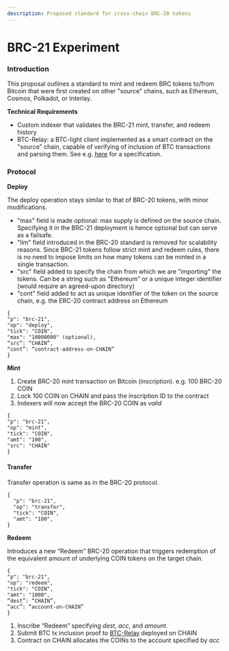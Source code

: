 ```yaml
---
description: Proposed standard for cross-chain BRC-20 tokens
---
```


# BRC-21 Experiment

### Introduction

This proposal outlines a standard to mint and redeem BRC tokens to/from Bitcoin that were first created on other "source" chains, such as Ethereum, Cosmos, Polkadot, or Interlay.&#x20;

**Technical Requirements**

* Custom indexer that validates the BRC-21 mint, transfer, and redeem history
* BTC-Relay: a BTC-light client implemented as a smart contract on the "source" chain, capable of verifying of inclusion of BTC transactions and parsing them. See e.g. [here](https://spec.interlay.io/spec/btc-relay/index.html) for a specification. &#x20;



### Protocol

**Deploy**

The deploy operation stays similar to that of BRC-20 tokens, with minor modifications.&#x20;

* "max" field is made optional: max supply is defined on the source chain. Specifying it in the BRC-21 deployment is hence optional but can serve as a failsafe.&#x20;
* "lim" field introduced in the BRC-20 standard is removed for scalability reasons. Since BRC-21 tokens follow strict mint and redeem rules, there is no need to impose limits on how many tokens can be minted in a single transaction.
* "src" field added to specify the chain from which we are "importing" the tokens. Can be a string such as "Ethereum" or a unique integer identifier (would require an agreed-upon directory)
* "cont" field added to act as unique identifier of the token on the source chain, e.g. the ERC-20 contract address on Ethereum

```
{ 
"p": "brc-21", 
"op": "deploy", 
"tick": "COIN", 
"max": "10000000" (optional), 
“src”: “CHAIN”,
“cont”: “contract-address-on-CHAIN” 
}
```



**Mint**

1. Create BRC-20 mint transaction on Bitcoin (inscription). e.g. 100 BRC-20 COIN
2. Lock 100 COIN on CHAIN and pass the inscription ID to the contract
3. Indexers will now accept the BRC-20 COIN as _valid_

```
{
"p": "brc-21",
"op": "mint",
"tick": "COIN",
"amt": "100",
"src": "CHAIN"
}
```

#### **Transfer**

Transfer operation is same as in the BRC-20 protocol.

```
{ 
  "p": "brc-21",
  "op": "transfer",
  "tick": "COIN",
  "amt": "100",
}
```

**Redeem**

Introduces a new “Redeem” BRC-20 operation that triggers redemption of the equivalent amount of underlying COIN tokens on the target chain.

```
{ 
"p": "brc-21", 
"op": "redeem", 
"tick": "COIN", 
"amt": "1000",
“dest”: “CHAIN”,
“acc”: “account-on-CHAIN” 
}
```

1. Inscribe “Redeem” specifying _dest_, _acc_, and _amount_.
2. Submit BTC tx inclusion proof to [BTC-Relay](https://spec.interlay.io/spec/btc-relay/index.html) deployed on CHAIN&#x20;
3. Contract on CHAIN allocates the COINs to the account specified by _acc_

